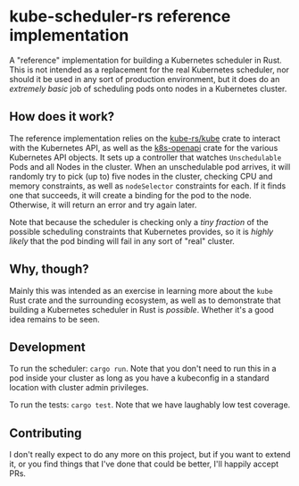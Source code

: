 # kube-scheduler-rs reference implementation

A "reference" implementation for building a Kubernetes scheduler in Rust.  This is not intended as a replacement for the
real Kubernetes scheduler, nor should it be used in any sort of production environment, but it does do an _extremely
basic_ job of scheduling pods onto nodes in a Kubernetes cluster.

## How does it work?

The reference implementation relies on the [kube-rs/kube](https://github.com/kube-rs/kube) crate to interact with the
Kubernetes API, as well as the [k8s-openapi](https://github.com/Arnavion/k8s-openapi) crate for the various Kubernetes
API objects.  It sets up a controller that watches `Unschedulable` Pods and all Nodes in the cluster.  When an
unschedulable pod arrives, it will randomly try to pick (up to) five nodes in the cluster, checking CPU and memory
constraints, as well as `nodeSelector` constraints for each.  If it finds one that succeeds, it will create a binding
for the pod to the node.  Otherwise, it will return an error and try again later.

Note that because the scheduler is checking only a _tiny fraction_ of the possible scheduling constraints that
Kubernetes provides, so it is _highly likely_ that the pod binding will fail in any sort of "real" cluster.

## Why, though?

Mainly this was intended as an exercise in learning more about the `kube` Rust crate and the surrounding ecosystem, as
well as to demonstrate that building a Kubernetes scheduler in Rust is _possible_.  Whether it's a good idea remains to
be seen.

## Development

To run the scheduler: `cargo run`.  Note that you don't need to run this in a pod inside your cluster as long as you
have a kubeconfig in a standard location with cluster admin privileges.

To run the tests: `cargo test`.  Note that we have laughably low test coverage.

## Contributing

I don't really expect to do any more on this project, but if you want to extend it, or you find things that I've done
that could be better, I'll happily accept PRs. 
